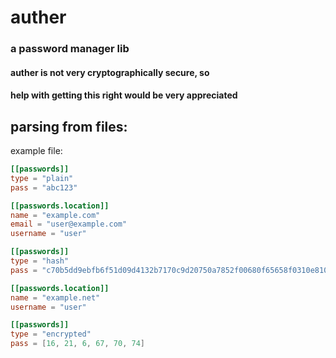 # auther
### a password manager lib

#### **auther is not very cryptographically secure, so**
#### **help with getting this right would be very appreciated**

## parsing from files:

example file:
```toml
[[passwords]]
type = "plain"
pass = "abc123"

[[passwords.location]]
name = "example.com"
email = "user@example.com"
username = "user"

[[passwords]]
type = "hash"
pass = "c70b5dd9ebfb6f51d09d4132b7170c9d20750a7852f00680f65658f0310e810056e6763c34c9a00b0e940076f54495c169fc2302cceb312039271c43469507dc"

[[passwords.location]]
name = "example.net"
username = "user"

[[passwords]]
type = "encrypted"
pass = [16, 21, 6, 67, 70, 74]
```
